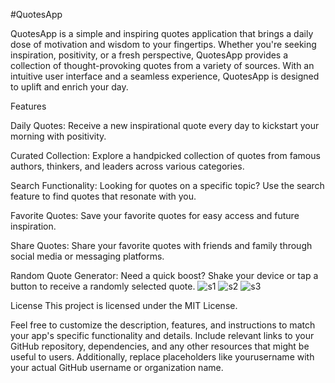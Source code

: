 #QuotesApp



QuotesApp is a simple and inspiring quotes application that brings a daily dose of motivation and wisdom to your fingertips. Whether you're seeking inspiration, positivity, or a fresh perspective, QuotesApp provides a collection of thought-provoking quotes from a variety of sources. With an intuitive user interface and a seamless experience, QuotesApp is designed to uplift and enrich your day.

Features

Daily Quotes: Receive a new inspirational quote every day to kickstart your morning with positivity.

Curated Collection: Explore a handpicked collection of quotes from famous authors, thinkers, and leaders across various categories.

Search Functionality: Looking for quotes on a specific topic? Use the search feature to find quotes that resonate with you.

Favorite Quotes: Save your favorite quotes for easy access and future inspiration.

Share Quotes: Share your favorite quotes with friends and family through social media or messaging platforms.

Random Quote Generator: Need a quick boost? Shake your device or tap a button to receive a randomly selected quote.
![s1](https://github.com/Tattaisreeram/Quotes_OverEng/assets/119888871/65fce990-2e13-429d-b11d-b395209547be)
![s2](https://github.com/Tattaisreeram/Quotes_OverEng/assets/119888871/a139f70d-b0bd-404b-8a13-49aebf434b82)
![s3](https://github.com/Tattaisreeram/Quotes_OverEng/assets/119888871/dd9c7728-c12e-469d-aabd-f765f72da725)

License
This project is licensed under the MIT License.

Feel free to customize the description, features, and instructions to match your app's specific functionality and details. Include relevant links to your GitHub repository, dependencies, and any other resources that might be useful to users. Additionally, replace placeholders like yourusername with your actual GitHub username or organization name.
